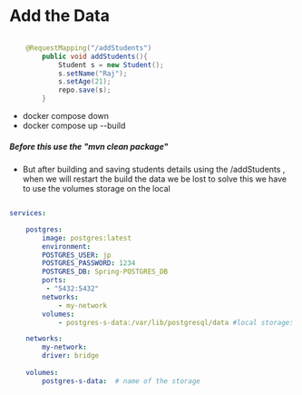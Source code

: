 # Add the Data 

```java

    @RequestMapping("/addStudents")
        public void addStudents(){
            Student s = new Student();
            s.setName("Raj");
            s.setAge(21);
            repo.save(s);
        }
```
- docker compose down 
- docker compose up --build  
##### Before this use the "mvn clean package"

- But after building and saving students details using the /addStudents , when we will restart the build the data we be lost to solve this we have to use the volumes storage on the local 

```yml

services:

    postgres:
        image: postgres:latest
        environment:
        POSTGRES_USER: jp
        POSTGRES_PASSWORD: 1234
        POSTGRES_DB: Spring-POSTGRES_DB
        ports:
         - "5432:5432"
        networks:
            - my-network
        volumes:
            - postgres-s-data:/var/lib/postgresql/data #local storage: docker storage 

    networks:
        my-network:
        driver: bridge
    
    volumes:
        postgres-s-data:  # name of the storage

```


